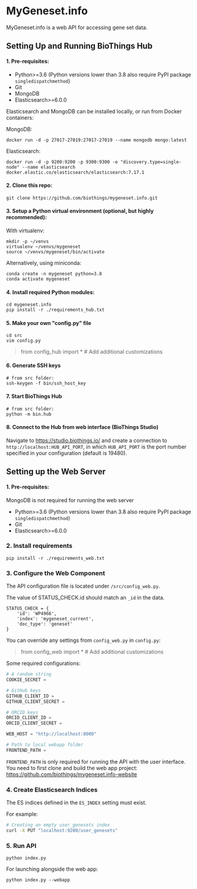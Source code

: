 # MyGeneset.info

MyGeneset.info is a web API for accessing gene set data.

## Setting Up and Running BioThings Hub

#### 1. Pre-requisites:

- Python>=3.6  (Python versions lower than 3.8 also require PyPI package `singledispatchmethod`)
- Git
- MongoDB
- Elasticsearch>=6.0.0

Elasticsearch and MongoDB can be installed locally, or run from Docker containers:

MongoDB:

    docker run -d -p 27017-27019:27017-27019 --name mongodb mongo:latest

Elasticsearch:

    docker run -d -p 9200:9200 -p 9300:9300 -e "discovery.type=single-node" --name elasticsearch docker.elastic.co/elasticsearch/elasticsearch:7.17.1

#### 2. Clone this repo:


    git clone https://github.com/biothings/mygeneset.info.git


#### 3. Setup a Python virtual environment (optional, but highly recommended):

With virtualenv:

    mkdir -p ~/venvs
    virtualenv ~/venvs/mygeneset
    source ~/venvs/mygeneset/bin/activate

Alternatively, using miniconda:

    conda create -n mygeneset python=3.8
    conda activate mygeneset

#### 4. Install required Python modules:


    cd mygeneset.info
    pip install -r ./requirements_hub.txt

#### 5. Make your own "config.py" file


    cd src
    vim config.py

   >from config_hub import *
   >\# Add additional customizations

#### 6. Generate SSH keys

    # from src folder:
    ssh-keygen -f bin/ssh_host_key

#### 7. Start BioThings Hub

    # from src folder:
    python -m bin.hub

#### 8. Connect to the Hub from web interface (BioThings Studio)

Navigate to https://studio.biothings.io/ and create a connection to `http://localhost:HUB_API_PORT`,
in which `HUB_API_PORT` is the port number specified in your configuration (default is 19480).

## Setting up the Web Server

#### 1. Pre-requisites:

MongoDB is not required for running the web server

- Python>=3.6  (Python versions lower than 3.8 also require PyPI package `singledispatchmethod`)
- Git
- Elasticsearch>=6.0.0


### 2. Install requirements

    pip install -r ./requirements_web.txt


### 3. Configure the Web Component

The API configuration file is located under `/src/config_web.py`.

The value of STATUS_CHECK.id should match an `_id` in the data.

    STATUS_CHECK = {
        'id': 'WP4966',
        'index': 'mygeneset_current',
        'doc_type': 'geneset'
    }

You can override any settings from `config_web.py` in `config.py`:

   >from config_web import *
   >\# Add additional customizations


Some required configurations:

```python
# A random string
COOKIE_SECRET =

# GitHub keys
GITHUB_CLIENT_ID =
GITHUB_CLIENT_SECRET =

# ORCID keys
ORCID_CLIENT_ID =
ORCID_CLIENT_SECRET =

WEB_HOST = "http://localhost:8000"

# Path to local webapp folder
FRONTEND_PATH =
```

`FRONTEND_PATH` is only required for running the API with the user interface. You need to first clone and build the web app project: https://github.com/biothings/mygeneset.info-website

### 4. Create Elasticsearch Indices

The ES indices defined in the `ES_INDEX` setting must exist.

For example:

```bash
# Creating an empty user_genesets index
curl -X PUT "localhost:9200/user_genesets"
```
### 5. Run API

`python index.py`

For launching alongside the web app:

`python index.py --webapp`
